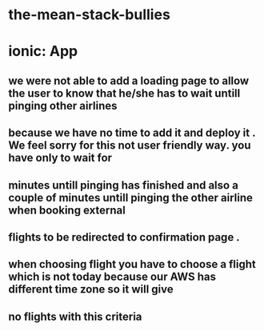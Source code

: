 # the-mean-stack-bullies
# ionic: App
## we were not able to add a loading page to allow the user to know that he/she has to wait untill pinging other airlines 
## because we have no time to add it and deploy it . We feel sorry for this not user friendly way. you have only to wait for
## minutes untill pinging has finished and also a couple of minutes untill pinging the other airline when booking external
## flights to be redirected to confirmation page .


## when choosing flight you have to choose a flight which is not today because our AWS has different time zone so it will give 
## no flights with this criteria


